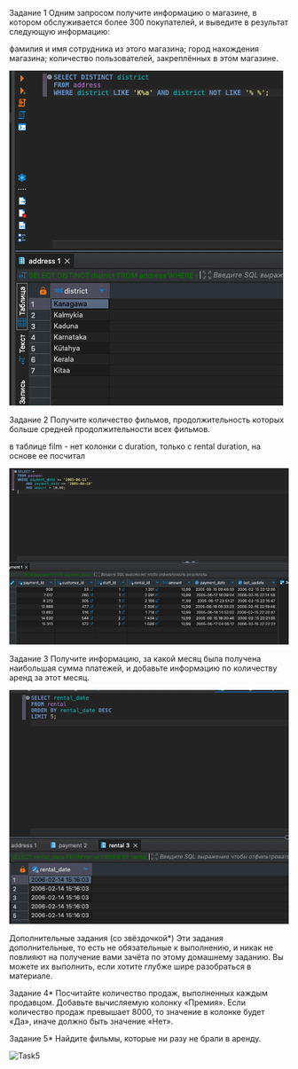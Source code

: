 Задание 1
Одним запросом получите информацию о магазине, в котором обслуживается более 300 покупателей, и выведите в результат следующую информацию:

фамилия и имя сотрудника из этого магазина;
город нахождения магазина;
количество пользователей, закреплённых в этом магазине.

![Task1](https://github.com/DmitriyKly/HW_DevOps_Netology/blob/main/SQL.%20%D0%A7%D0%B0%D1%81%D1%82%D1%8C%201/screen/Task_1.png)

Задание 2
Получите количество фильмов, продолжительность которых больше средней продолжительности всех фильмов.

в таблице film - нет колонки с duration, только с rental duration, на основе ее посчитал

![Task2](https://github.com/DmitriyKly/HW_DevOps_Netology/blob/main/SQL.%20%D0%A7%D0%B0%D1%81%D1%82%D1%8C%201/screen/Task_2.png)

Задание 3
Получите информацию, за какой месяц была получена наибольшая сумма платежей, и добавьте информацию по количеству аренд за этот месяц.

![Task3](https://github.com/DmitriyKly/HW_DevOps_Netology/blob/main/SQL.%20%D0%A7%D0%B0%D1%81%D1%82%D1%8C%201/screen/Task_3.png)

Дополнительные задания (со звёздочкой*)
Эти задания дополнительные, то есть не обязательные к выполнению, и никак не повлияют на получение вами зачёта по этому домашнему заданию. Вы можете их выполнить, если хотите глубже шире разобраться в материале.

Задание 4*
Посчитайте количество продаж, выполненных каждым продавцом. Добавьте вычисляемую колонку «Премия». Если количество продаж превышает 8000, то значение в колонке будет «Да», иначе должно быть значение «Нет».



Задание 5*
Найдите фильмы, которые ни разу не брали в аренду.

![Task5](https://github.com/DmitriyKly/HW_DevOps_Netology/blob/main/SQL.%20%D0%A7%D0%B0%D1%81%D1%82%D1%8C%201/screen/Task_5.png)